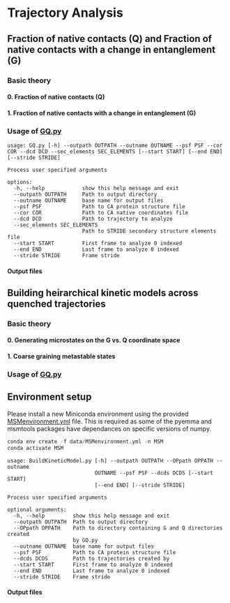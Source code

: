 # Trajectory Analysis

## Fraction of native contacts (Q) and Fraction of native contacts with a change in entanglement (G)  
### Basic theory
#### 0. Fraction of native contacts (Q) 

#### 1. Fraction of native contacts with a change in entanglement (G)    

### Usage of [GQ.py](src/data/GQ.py)
```
usage: GQ.py [-h] --outpath OUTPATH --outname OUTNAME --psf PSF --cor COR --dcd DCD --sec_elements SEC_ELEMENTS [--start START] [--end END] [--stride STRIDE]

Process user specified arguments

options:
  -h, --help            show this help message and exit
  --outpath OUTPATH     Path to output directory
  --outname OUTNAME     base name for output files
  --psf PSF             Path to CA protein structure file
  --cor COR             Path to CA native coordinates file
  --dcd DCD             Path to trajectory to analyze
  --sec_elements SEC_ELEMENTS
                        Path to STRIDE secondary structure elements file
  --start START         First frame to analyze 0 indexed
  --end END             Last frame to analyze 0 indexed
  --stride STRIDE       Frame stride
```

#### Output files  



## Building heirarchical kinetic models across quenched trajectories 
### Basic theory
#### 0. Generating microstates on the G vs. Q coordinate space

#### 1. Coarse graining metastable states  

### Usage of [GQ.py](src/data/GQ.py)
## Environment setup
Please install a new Miniconda environment using the provided [MSMenvironment.yml](data/MSMenvironment.yml) file. This is required as some of the pyemma and msmtools packages have dependances on specific versions of numpy.  
```python
conda env create -f data/MSMenvironment.yml -n MSM
conda activate MSM
```

```
usage: BuildKineticModel.py [-h] --outpath OUTPATH --OPpath OPPATH --outname
                            OUTNAME --psf PSF --dcds DCDS [--start START]
                            [--end END] [--stride STRIDE]

Process user specified arguments

optional arguments:
  -h, --help         show this help message and exit
  --outpath OUTPATH  Path to output directory
  --OPpath OPPATH    Path to directory containing G and Q directories created
                     by GQ.py
  --outname OUTNAME  base name for output files
  --psf PSF          Path to CA protein structure file
  --dcds DCDS        Path to trajectories created by
  --start START      First frame to analyze 0 indexed
  --end END          Last frame to analyze 0 indexed
  --stride STRIDE    Frame stride
```

#### Output files  

